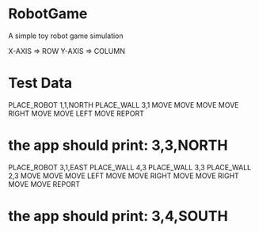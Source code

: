 # RobotGame
 A simple toy robot game simulation
 
 X-AXIS => ROW
 Y-AXIS => COLUMN


# Test Data

PLACE_ROBOT 1,1,NORTH
PLACE_WALL 3,1
MOVE
MOVE
MOVE
MOVE
RIGHT
MOVE
MOVE
LEFT
MOVE
REPORT
# the app should print: 3,3,NORTH

PLACE_ROBOT 3,1,EAST
PLACE_WALL 4,3
PLACE_WALL 3,3
PLACE_WALL 2,3
MOVE
MOVE
MOVE
LEFT
MOVE
MOVE
RIGHT
MOVE
MOVE
RIGHT
MOVE
MOVE
REPORT
# the app should print: 3,4,SOUTH